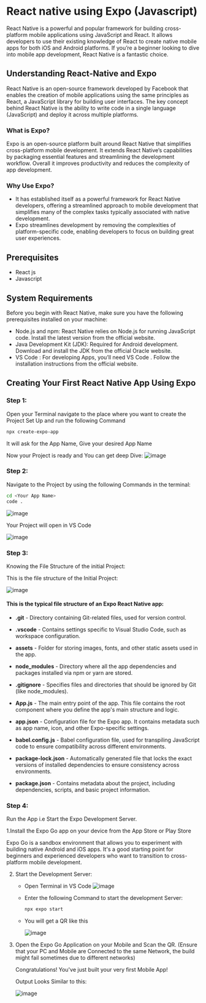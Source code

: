 # React native using Expo (Javascript)
React Native is a powerful and popular framework for building cross-platform mobile applications using JavaScript and React. It allows developers to use their existing knowledge of React to create native mobile apps for both iOS and Android platforms. If you’re a beginner looking to dive into mobile app development, React Native is a fantastic choice. 

## Understanding React-Native and Expo
React Native is an open-source framework developed by Facebook that enables the creation of mobile applications using the same principles as React, a JavaScript library for building user interfaces. The key concept behind React Native is the ability to write code in a single language (JavaScript) and deploy it across multiple platforms.

### What is Expo?
Expo is an open-source platform built around React Native that simplifies cross-platform mobile development. It extends React Native’s capabilities by packaging essential features and streamlining the development workflow. Overall it improves productivity and reduces the complexity of app development.

### Why Use Expo?
- It has established itself as a powerful framework for React Native developers, offering a streamlined approach to mobile development that simplifies many of the complex tasks typically associated with native development. 
- Expo streamlines development by removing the complexities of platform-specific code, enabling developers to focus on building great user experiences.


## Prerequisites
- React js
- Javascript

## System Requirements
Before you begin with React Native, make sure you have the following prerequisites installed on your machine:

- Node.js and npm: React Native relies on Node.js for running JavaScript code. Install the latest version from the official website.
- Java Development Kit (JDK): Required for Android development. Download and install the JDK from the official Oracle website.
- VS Code : For developing Apps, you’ll need VS Code . Follow the installation instructions from the official website.

## Creating Your First React Native App Using Expo 

### Step 1:
Open your Terminal navigate to the place where you want to create the Project Set Up and run the following Command
```bash
npx create-expo-app
```
It will ask for the App Name, Give your desired App Name

Now your Project is ready and You can get deep Dive:
![image](https://github.com/user-attachments/assets/97e399cb-c156-4df0-8623-fbe7a71ddee0)


### Step 2:
Navigate to the Project by using the following Commands in the terminal:

```bash
cd <Your App Name>
code .
```

![image](https://github.com/user-attachments/assets/612bcac8-1e1a-4fa9-8615-cf1fbba21c0b)

Your Project will open in VS Code 


![image](https://github.com/user-attachments/assets/7b597227-7c6e-43e2-8988-e3ed35fe31e8)

### Step 3:

Knowing the File Structure of the initial Project:

This is the file structure of the  Initial Project:

![image](https://github.com/user-attachments/assets/7586bff2-2ccb-40ab-a1a2-30668e7b2916)

#### This is the typical file structure of an Expo React Native app:

- **.git** - Directory containing Git-related files, used for version control.

- **.vscode** - Contains settings specific to Visual Studio Code, such as workspace configuration.

- **assets** - Folder for storing images, fonts, and other static assets used in the app.

- **node_modules** - Directory where all the app dependencies and packages installed via npm or yarn are stored.

- **.gitignore** - Specifies files and directories that should be ignored by Git (like node_modules).

- **App.js** - The main entry point of the app. This file contains the root component where you define the app's main structure and logic.

- **app.json** - Configuration file for the Expo app. It contains metadata such as app name, icon, and other Expo-specific settings.

- **babel.config.js** - Babel configuration file, used for transpiling JavaScript code to ensure compatibility across different environments.

- **package-lock.json** - Automatically generated file that locks the exact versions of installed dependencies to ensure consistency across environments.

- **package.json** - Contains metadata about the project, including dependencies, scripts, and basic project information.

### Step 4:

Run the App i.e Start the Expo Development Server.

1.Install the Expo Go app on your device from the App Store or Play Store 

Expo Go is a sandbox environment that allows you to experiment with building native Android and iOS apps. It's a good starting point for beginners and experienced developers who want to transition to cross-platform mobile development. 

2. Start the Development Server:

   - Open Terminal in VS Code
     ![image](https://github.com/user-attachments/assets/2e59ebbc-d6e5-497d-959f-7780487a5c84)
   - Enter the following Command to start the development Server:
       ```bash
       npx expo start
       ```
   - You will get  a QR like this
   
      ![image](https://github.com/user-attachments/assets/1446e5bc-92e3-4774-850c-1ce71a19c65c)

 3. Open the Expo Go Application on your Mobile and Scan the QR.
    (Ensure that your PC and Mobile are Connected to the same Network, the build might fail sometimes due to different networks)
    
     Congratulations! You've just built your very first Mobile App!

    Output Looks Similar to this:
    
    ![image](https://github.com/user-attachments/assets/a2fdfc9b-0b24-4ca6-b36f-ef1e5a888326)
